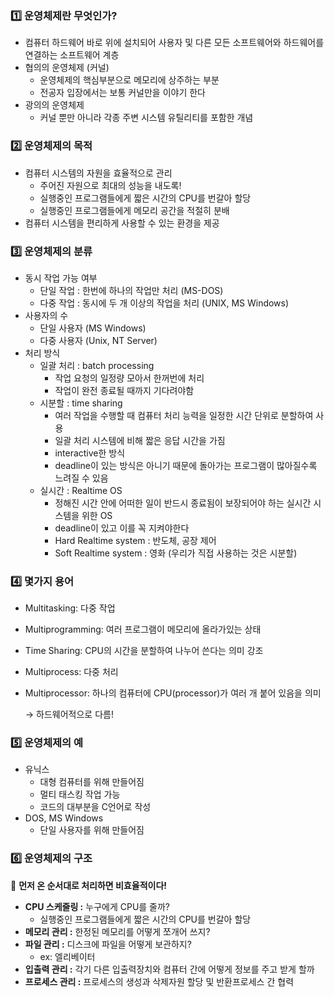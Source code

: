 ### 1️⃣ 운영체제란 무엇인가?

- 컴퓨터 하드웨어 바로 위에 설치되어 사용자 및 다른 모든 소프트웨어와 하드웨어를 연결하는 소프트웨어 계층
- 협의의 운영체제 (커널)
    - 운영체제의 핵심부분으로 메모리에 상주하는 부분
    - 전공자 입장에서는 보통 커널만을 이야기 한다
- 광의의 운영체제
    - 커널 뿐만 아니라 각종 주변 시스템 유틸리티를 포함한 개념

### 2️⃣ 운영체제의 목적

- 컴퓨터 시스템의 자원을 효율적으로 관리
    - 주어진 자원으로 최대의 성능을 내도록!
    - 실행중인 프로그램들에게 짧은 시간의 CPU를 번갈아 할당
    - 실행중인 프로그램들에게 메모리 공간을 적절히 분배
- 컴퓨터 시스템을 편리하게 사용할 수 있는 환경을 제공

### 3️⃣ 운영체제의 분류

- 동시 작업 가능 여부
    - 단일 작업 : 한번에 하나의 작업만 처리 (MS-DOS)
    - 다중 작업 : 동시에 두 개 이상의 작업을 처리 (UNIX, MS Windows)
- 사용자의 수
    - 단일 사용자 (MS Windows)
    - 다중 사용자 (Unix, NT Server)
- 처리 방식
    - 일괄 처리 : batch processing
        - 작업 요청의 일정량 모아서 한꺼번에 처리
        - 작업이 완전 종료될 때까지 기다려야함
    - 시분할 : time sharing
        - 여러 작업을 수행할 때 컴퓨터 처리 능력을 일정한 시간 단위로 분할하여 사용
        - 일괄 처리 시스템에 비해 짧은 응답 시간을 가짐
        - interactive한 방식
        - deadline이 있는 방식은 아니기 때문에 돌아가는 프로그램이 많아질수록 느려질 수 있음
    - 실시간 : Realtime OS
        - 정해진 시간 안에 어떠한 일이 반드시 종료됨이 보장되어야 하는 실시간 시스템을 위한 OS
        - deadline이 있고 이를 꼭 지켜야한다
        - Hard Realtime system : 반도체, 공장 제어
        - Soft Realtime system : 영화 (우리가 직접 사용하는 것은 시분할)

### 4️⃣ 몇가지 용어

- Multitasking: 다중 작업
- Multiprogramming: 여러 프로그램이 메모리에 올라가있는 상태
- Time Sharing: CPU의 시간을 분할하여 나누어 쓴다는 의미 강조
- Multiprocess: 다중 처리

- Multiprocessor: 하나의 컴퓨터에 CPU(processor)가 여러 개 붙어 있음을 의미
    
    → 하드웨어적으로 다름!
    

### 5️⃣ 운영체제의 예

- 유닉스
    - 대형 컴퓨터를 위해 만들어짐
    - 멀티 태스킹 작업 가능
    - 코드의 대부분을 C언어로 작성
- DOS, MS Windows
    - 단일 사용자를 위해 만들어짐

### 6️⃣ 운영체제의 구조

🚨 **먼저 온 순서대로 처리하면 비효율적이다!**

- **CPU 스케줄링 :** 누구에게 CPU를 줄까?
    - 실행중인 프로그램들에게 짧은 시간의 CPU를 번갈아 할당
- **메모리 관리 :** 한정된 메모리를 어떻게 쪼개어 쓰지?
- **파일 관리 :** 디스크에 파일을 어떻게 보관하지?
    - ex: 엘리베이터
- **입출력 관리 :** 각기 다른 입출력장치와 컴퓨터 간에 어떻게 정보를 주고 받게 할까
- **프로세스 관리 :** 프로세스의 생성과 삭제자원 할당 및 반환프로세스 간 협력

